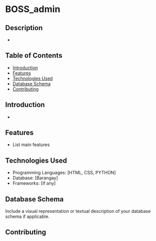 # BOSS_admin

## Description

-

## Table of Contents

- [Introduction](#introduction)
- [Features](#features)
- [Technologies Used](#technologies-used)
- [Database Schema](#database-schema)
- [Contributing](#contributing)


## Introduction

-

## Features

- List main features

## Technologies Used

- Programming Languages: [HTML, CSS, PYTHON]
- Database: [Barangay]
- Frameworks: [If any]

## Database Schema

Include a visual representation or textual description of your database schema if applicable.

## Contributing

